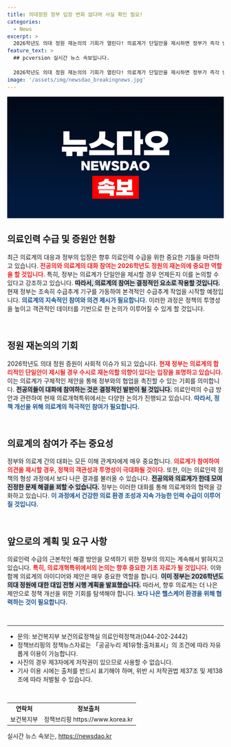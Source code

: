 ```yaml
---
title: 의대정원 정부 입장 변화 없다며 사실 확인 필요!
categories:
  - News
excerpt: >
  2026학년도 의대 정원 재논의의 기회가 열린다! 의료계가 단일안을 제시하면 정부가 즉각 반응할 준비가 되어 있다고 밝혀, 의료계와의 대화가 주목받고 있다. 과연 그 결과는?
feature_text: >
  ## pcversion 실시간 뉴스 속보입니다.

  2026학년도 의대 정원 재논의의 기회가 열린다! 의료계가 단일안을 제시하면 정부가 즉각 반응할 준비가 되어 있다고 밝혀, 의료계와의 대화가 주목받고 있다. 과연 그 결과는?
image: '/assets/img/newsdao_breakingnews.jpg'
---
```


<p><img src="/assets/img/newsdao_breakingnews.jpg" alt="pcversion 속보" /></p>

<h2 data-ke-size="size26">의료인력 수급 및 증원안 현황</h2>

<p data-ke-size="size16">최근 의료계의 대응과 정부의 입장은 향후 의료인력 수급을 위한 중요한 기틀을 마련하고 있습니다. <b><span style="color: #ee2323;">전공의와 의료계의 대화 참여는 2026학년도 정원의 재논의에 중요한 역할을 할 것입니다.</span></b> 특히, 정부는 의료계가 단일안을 제시할 경우 언제든지 이를 논의할 수 있다고 강조하고 있습니다. <b><span style="background-color: #21538527;">따라서, 의료계의 참여는 결정적인 요소로 작용할 것입니다.</span></b> 현재 정부는 조속히 수급추계 기구를 가동하여 본격적인 수급추계 작업을 시작할 예정입니다. <b><span style="color: #1a5490;">의료계의 지속적인 참여와 의견 제시가 필요합니다.</span></b> 이러한 과정은 정책의 투명성을 높이고 객관적인 데이터를 기반으로 한 논의가 이루어질 수 있게 할 것입니다.</p>

<p data-ke-size="size16">&nbsp;</p>

<h2 data-ke-size="size26">정원 재논의의 기회</h2>

<p data-ke-size="size16">2026학년도 의대 정원 증원이 사회적 이슈가 되고 있습니다. <b><span style="color: #ee2323;">현재 정부는 의료계의 합리적인 단일안이 제시될 경우 수시로 재논의할 의향이 있다는 입장을 표명하고 있습니다.</span></b> 이는 의료계가 구체적인 제안을 통해 정부와의 협업을 촉진할 수 있는 기회를 의미합니다. <b><span style="background-color: #21538527;">전공의들이 대화에 참여하는 것은 결정적인 발판이 될 것입니다.</span></b> 의료인력의 수급 방안과 관련하여 현재 의료개혁특위에서는 다양한 논의가 진행되고 있습니다. <b><span style="color: #1a5490;">따라서, 정책 개선을 위해 의료계의 적극적인 참여가 필요합니다.</span></b></p>

<p data-ke-size="size16">&nbsp;</p>

<h2 data-ke-size="size26">의료계의 참여가 주는 중요성</h2>

<p data-ke-size="size16">정부와 의료계 간의 대화는 모든 이해 관계자에게 매우 중요합니다. <b><span style="color: #ee2323;">의료계가 참여하여 의견을 제시할 경우, 정책의 객관성과 투명성이 극대화될 것이다.</span></b> 또한, 이는 의료인력 정책의 형성 과정에서 보다 나은 결과를 불러올 수 있습니다. <b><span style="background-color: #21538527;">전공의와 의료계가 한데 모여 진정한 문제 해결을 꾀할 수 있습니다.</span></b> 정부는 이러한 대화를 통해 의료계와의 협력을 강화하고 있습니다. <b><span style="color: #1a5490;">이 과정에서 건강한 의료 환경 조성과 지속 가능한 인력 수급이 이루어질 것입니다.</span></b></p>

<p data-ke-size="size16">&nbsp;</p>

<h2 data-ke-size="size26">앞으로의 계획 및 요구 사항</h2>

<p data-ke-size="size16">의료인력 수급의 근본적인 해결 방안을 모색하기 위한 정부의 의지는 계속해서 밝혀지고 있습니다. <b><span style="color: #ee2323;">특히, 의료개혁특위에서의 논의는 향후 중요한 기초 자료가 될 것입니다.</span></b> 이와 함께 의료계의 아이디어와 제안은 매우 중요한 역할을 합니다. <b><span style="background-color: #21538527;">이미 정부는 2026학년도 의대 정원에 대한 대입 전형 시행 계획을 발표했습니다.</span></b> 따라서, 향후 의료계는 더 나은 제안으로 정책 개선을 위한 기회를 탐색해야 합니다. <b><span style="color: #1a5490;">보다 나은 헬스케어 환경을 위해 협력하는 것이 필요합니다.</span></b></p>

<p data-ke-size="size16">&nbsp;</p>

<hr>

<ul>
    <li>문의: 보건복지부 보건의료정책실 의료인력정책과(044-202-2442)</li>
    <li>정책브리핑의 정책뉴스자료는 「공공누리 제1유형:출처표시」의 조건에 따라 자유롭게 이용이 가능합니다.</li>
    <li>사진의 경우 제3자에게 저작권이 있으므로 사용할 수 없습니다.</li>
    <li>기사 이용 시에는 출처를 반드시 표기해야 하며, 위반 시 저작권법 제37조 및 제138조에 따라 처벌될 수 있습니다.</li>
</ul>

<p data-ke-size="size16">&nbsp;</p>

<table style="width: 100%; border-collapse: collapse;">
    <tbody>
        <tr>
            <td style="text-align: center; height: 17px;"><b>연락처</b></td>
            <td style="text-align: center; height: 17px;"><b>정보출처</b></td>
        </tr>
        <tr>
            <td style="text-align: center; height: 17px;">보건복지부</td>
            <td style="text-align: center; height: 17px;">정책브리핑 https://www.korea.kr</td>
        </tr>
    </tbody>
</table>
실시간 뉴스 속보는, <a href="https://newsdao.kr" rel="dofollow">https://newsdao.kr</a>


